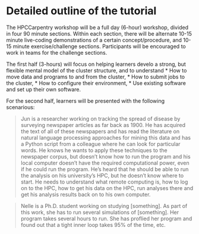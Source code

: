 
# Detailed outline of the tutorial

The HPCCarpentry workshop will be a full day (6-hour) workshop,
divided in four 90 minute sections.
Within each section,
there will be alternate 10-15 minute
live-coding demonstrations of a certain concept/procedure,
and 10-15 minute exercise/challenge sections.
Participants will be encouraged to work in teams
for the challenge sections.

The first half (3-hours) will focus on helping learners develo
a strong, but flexible mental model of the cluster structure,
and to understand
    * How to move data and programs to and from the cluster,
    * How to submit jobs to the cluster,
    * How to configure their environment,
    * Use existing software and set up their own software.

For the second half, learners will be presented with the following
scenarious:

> Jun is a researcher working on tracking the spread of disease by surveying newspaper
articles as far back as 1900. He has acquired the text of all of these newspapers and has
read the literature on natural language processing approaches for mining this data
and has a Python script from a colleague where he can look for particular words.
He knows he wants to apply these techniques to the newspaper corpus,
but doesn’t know how to run the program and his local computer doesn’t
have the required computational power, even if he could run the program.
He’s heard that he should be able to run the analysis on his university’s
HPC, but he doesn’t know where to start. He needs to understand what remote
computing is, how to log on to the HPC, how to get his data on the HPC,
run analyses there and get his analysis results back on to his own computer. 

> Nelle is a Ph.D. student working on studying [something].
As part of this work, she has to run several simulations of [something].
Her program takes several hours to run.
She has proflied her program and found out that a tight inner loop
takes 95% of the time, etc.
